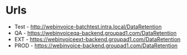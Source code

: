 # Urls

- Test    - http://webinvoice-batchtest.intra.local/DataRetention
- QA      - https://webinvoiceqa-backend.groupad1.com/DataRetention
- EXT     - https://webinvoiceext-backend.groupad1.com/DataRetention
- PROD    - https://webinvoice-backend.groupad1.com/DataRetention